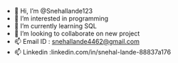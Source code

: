- 👋 Hi, I’m @Snehallande123
- 👀 I’m interested in programming
- 🌱 I’m currently learning SQL
- 💞️ I’m looking to collaborate on new project
- 📫 Email ID : snehallande4462@gmail.com
- 📫 Linkedin :linkedin.com/in/snehal-lande-88837a176
 


<!---
Snehallande123/Snehallande123 is a ✨ special ✨ repository because its `README.md` (this file) appears on your GitHub profile.
You can click the Preview link to take a look at your changes.
--->
